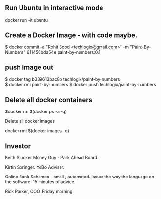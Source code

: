 ## Run Ubuntu in interactive mode
docker run -it ubuntu

## Create a Docker Image - with code maybe.
$ docker commit -a "Rohit Sood &lt;techlogix@gmail.com&gt;" -m "Paint-By-Numbers" 611456bda54e paint-by-numbers:0.1

## push image out

$ docker tag b339613bac8b techlogix/paint-by-numbers  
$ docker rmi paint-by-numbers
$ docker push techlogix/paint-by-numbers

## Delete all docker containers

$docker rm $(docker ps -a -q)

Delete all docker images

docker rmi $(docker images -q)


## Investor
Keith Stucker
Money Guy - Park Ahead Board.

Kirtin Springer.
YoBo Adviser.

Online Bank Schemes - small , automated.
Issue: the way the language on the software.
15 minutes of advice.

Rick Parker, COO. Friday morning.
